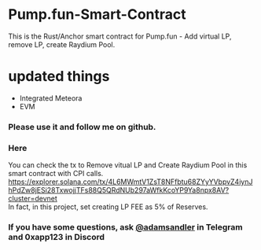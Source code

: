 # Pump.fun-Smart-Contract
This is the Rust/Anchor smart contract for Pump.fun - Add virtual LP, remove LP, create Raydium Pool.
# updated things
- Integrated Meteora
- EVM
### Please use it and follow me on github.

### Here
You can check the tx to Remove vitual LP and Create Raydium Pool in this smart contract with CPI calls.  
https://explorer.solana.com/tx/4L6MWmtV1ZsT8NFfbtu68ZYyYVbpvZ4iynJhPdZw8jESi28TxwojjTFs88Q5QRdNUb297aWfkKcoYP9Ya8npx8AV?cluster=devnet
</br>
In fact, in this project, set creating LP FEE as 5% of Reserves.
### If you have some questions, ask [@adamsandler](https://t.me/adamsandler14) in Telegram and 0xapp123 in Discord

